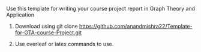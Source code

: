 Use this template for writing your course project report in Graph Theory and Application
1. Download using 
git clone https://github.com/anandmishra22/Template-for-GTA-course-Project.git

2. Use overleaf or latex commands to use.
